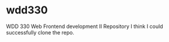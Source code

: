 # wdd330
WDD 330 Web Frontend development II Repository
I think I could successfully clone the repo.